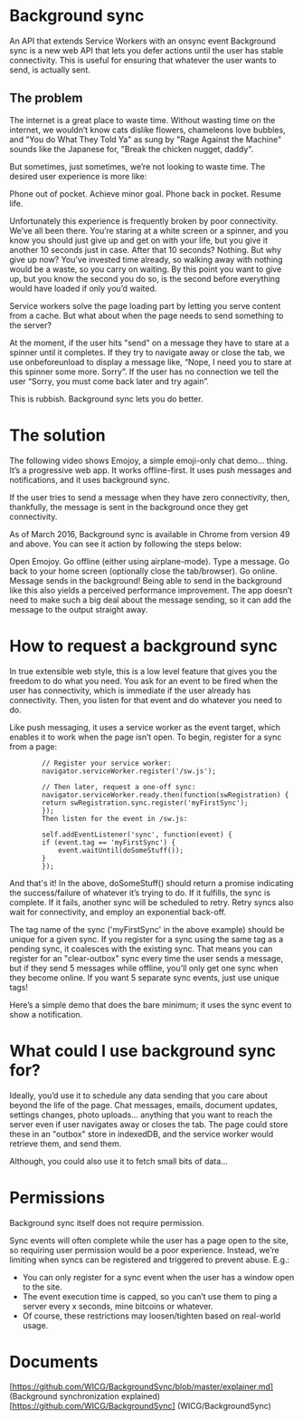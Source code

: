 # Background sync
An API that extends Service Workers with an onsync event
Background sync is a new web API that lets you defer actions until the user has stable connectivity.
This is useful for ensuring that whatever the user wants to send, is actually sent.

## The problem

The internet is a great place to waste time. Without wasting time on the internet, we wouldn’t know cats dislike flowers, chameleons love bubbles, and "You do What They Told Ya" as sung by "Rage Against the Machine" sounds like the Japanese for, "Break the chicken nugget, daddy".

But sometimes, just sometimes, we’re not looking to waste time. The desired user experience is more like:

Phone out of pocket.
Achieve minor goal.
Phone back in pocket.
Resume life.

Unfortunately this experience is frequently broken by poor connectivity. We’ve all been there. 
You’re staring at a white screen or a spinner, and you know you should just give up and get on with your life, 
but you give it another 10 seconds just in case. After that 10 seconds? Nothing. But why give up now? 
You’ve invested time already, so walking away with nothing would be a waste, so you carry on waiting. 
By this point you want to give up, but you know the second you do so, 
is the second before everything would have loaded if only you’d waited.

Service workers solve the page loading part by letting you serve content from a cache.
But what about when the page needs to send something to the server?

At the moment, if the user hits "send" on a message they have to stare at a spinner until it completes. 
If they try to navigate away or close the tab, we use onbeforeunload to display a message like, “Nope, I need you to stare at this spinner some more. Sorry”.
If the user has no connection we tell the user “Sorry, you must come back later and try again”.

This is rubbish. Background sync lets you do better.

# The solution

The following video shows Emojoy, a simple emoji-only chat demo… thing. It’s a progressive web app. It works offline-first. It uses push messages and notifications, and it uses background sync.

If the user tries to send a message when they have zero connectivity, then, thankfully, the message is sent in the background once they get connectivity.


As of March 2016, Background sync is available in Chrome from version 49 and above. You can see it action by following the steps below:

Open Emojoy.
Go offline (either using airplane-mode).
Type a message.
Go back to your home screen (optionally close the tab/browser).
Go online.
Message sends in the background!
Being able to send in the background like this also yields a perceived performance improvement.
The app doesn’t need to make such a big deal about the message sending, so it can add the message to the output straight away.



# How to request a background sync

In true extensible web style, this is a low level feature that gives you the freedom to do what you need. 
You ask for an event to be fired when the user has connectivity, which is immediate if the user already has connectivity.
Then, you listen for that event and do whatever you need to do.

Like push messaging, it uses a service worker as the event target, which enables it to work when the page isn’t open.
To begin, register for a sync from a page:
```
        // Register your service worker:
        navigator.serviceWorker.register('/sw.js');

        // Then later, request a one-off sync:
        navigator.serviceWorker.ready.then(function(swRegistration) {
        return swRegistration.sync.register('myFirstSync');
        });
        Then listen for the event in /sw.js:

        self.addEventListener('sync', function(event) {
        if (event.tag == 'myFirstSync') {
            event.waitUntil(doSomeStuff());
        }
        });
```
And that's it! In the above, doSomeStuff() should return a promise indicating the success/failure of whatever it’s trying to do. 
If it fulfills, the sync is complete. If it fails, another sync will be scheduled to retry. 
Retry syncs also wait for connectivity, and employ an exponential back-off.

The tag name of the sync ('myFirstSync' in the above example) should be unique for a given sync.
If you register for a sync using the same tag as a pending sync, it coalesces with the existing sync. 
That means you can register for an "clear-outbox" sync every time the user sends a message, but if they send 5 messages while offline,
you'll only get one sync when they become online. If you want 5 separate sync events, just use unique tags!

Here’s a simple demo that does the bare minimum; it uses the sync event to show a notification.

# What could I use background sync for?

Ideally, you’d use it to schedule any data sending that you care about beyond the life of the page. 
Chat messages, emails, document updates, settings changes, photo uploads… 
anything that you want to reach the server even if user navigates away or closes the tab. 
The page could store these in an "outbox" store in indexedDB, and the service worker would retrieve them, and send them.

Although, you could also use it to fetch small bits of data…

# Permissions

Background sync itself does not require permission.

Sync events will often complete while the user has a page open to the site, so requiring user permission would be a poor experience. 
Instead, we’re limiting when syncs can be registered and triggered to prevent abuse. E.g.:

 * You can only register for a sync event when the user has a window open to the site.
 * The event execution time is capped, so you can’t use them to ping a server every x seconds, mine bitcoins or whatever.
 * Of course, these restrictions may loosen/tighten based on real-world usage.


# Documents 

[https://github.com/WICG/BackgroundSync/blob/master/explainer.md] (Background synchronization explained)
[https://github.com/WICG/BackgroundSync] (WICG/BackgroundSync)
